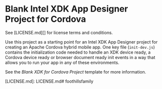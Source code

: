 # Blank Intel XDK App Designer Project for Cordova

See [LICENSE.md][] for license terms and conditions.

Use this project as a starting point for an Intel XDK App Designer project
for creating an Apache Cordova hybrid mobile app. One key file (`init-dev.js`) 
contains the initialization code needed to handle an XDK device ready, a 
Cordova device ready or browser document ready init events in a way that 
allows you to run your app in any of these environments.

See the *Blank XDK for Cordova Project* template for more information.

  [LICENSE.md]: LICENSE.md# foothillsfamily
